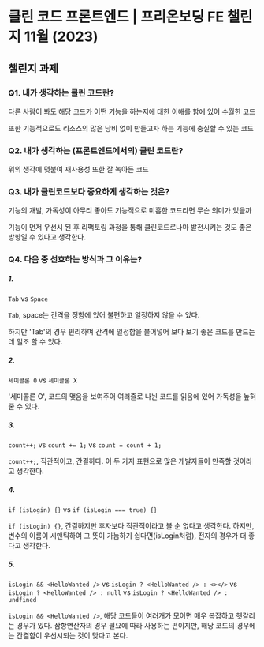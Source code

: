 # 클린 코드 프론트엔드 | 프리온보딩 FE 챌린지 11월 (2023)

## 챌린지 과제

### Q1. 내가 생각하는 클린 코드란?

다른 사람이 봐도 해당 코드가 어떤 기능을 하는지에 대한 이해를 함에 있어 수월한 코드

또한 기능적으로도 리소스의 많은 낭비 없이 만들고자 하는 기능에 충실할 수 있는 코드

### Q2. 내가 생각하는 (프론트엔드에서의) 클린 코드란?

위의 생각에 덧붙여 재사용성 또한 잘 녹아든 코드

### Q3. 내가 클린코드보다 중요하게 생각하는 것은?

기능의 개발, 가독성이 아무리 좋아도 기능적으로 미흡한 코드라면 무슨 의미가 있을까

기능이 먼저 우선시 된 후 리팩토링 과정을 통해 클린코드로나마 발전시키는 것도 좋은 방향일 수 있다고 생각한다.

### Q4. 다음 중 선호하는 방식과 그 이유는?

##### 1.

`Tab` vs `Space`

`Tab`, space는 간격을 정함에 있어 불편하고 일정하지 않을 수 있다.

하지만 'Tab'의 경우 편리하며 간격에 일정함을 불어넣어 보다 보기 좋은 코드를 만드는 데 일조 할 수 있다.

##### 2.

`세미콜론 O` vs `세미콜론 X`

'세미콜론 O', 코드의 맺음을 보여주어 여러줄로 나뉜 코드를 읽음에 있어 가독성을 높혀줄 수 있다.

##### 3.

`count++;` vs `count += 1;` vs `count = count + 1;`

`count++;`, 직관적이고, 간결하다. 이 두 가지 표현으로 많은 개발자들이 만족할 것이라고 생각한다.

##### 4.

`if (isLogin) {}` vs `if (isLogin === true) {}`

`if (isLogin) {}`, 간결하지만 후자보다 직관적이라고 볼 순 없다고 생각한다. 하지만, 변수의 이름이 시맨틱하여 그 뜻이 가늠하기 쉽다면(isLogin처럼), 전자의 경우가 더 좋다고 생각한다. 

##### 5.

`isLogin && <HelloWanted />` vs `isLogin ? <HelloWanted /> : <></>` vs `isLogin ? <HelloWanted /> : null` vs `isLogin ? <HelloWanted /> : undfined`

`isLogin && <HelloWanted />`, 해당 코드들이 여러개가 모이면 매우 복잡하고 헷갈리는 경우가 있다. 삼항연산자의 경우 필요에 따라 사용하는 편이지만, 해당 코드의 경우에는 간결함이 우선시되는 것이 맞다고 본다.

